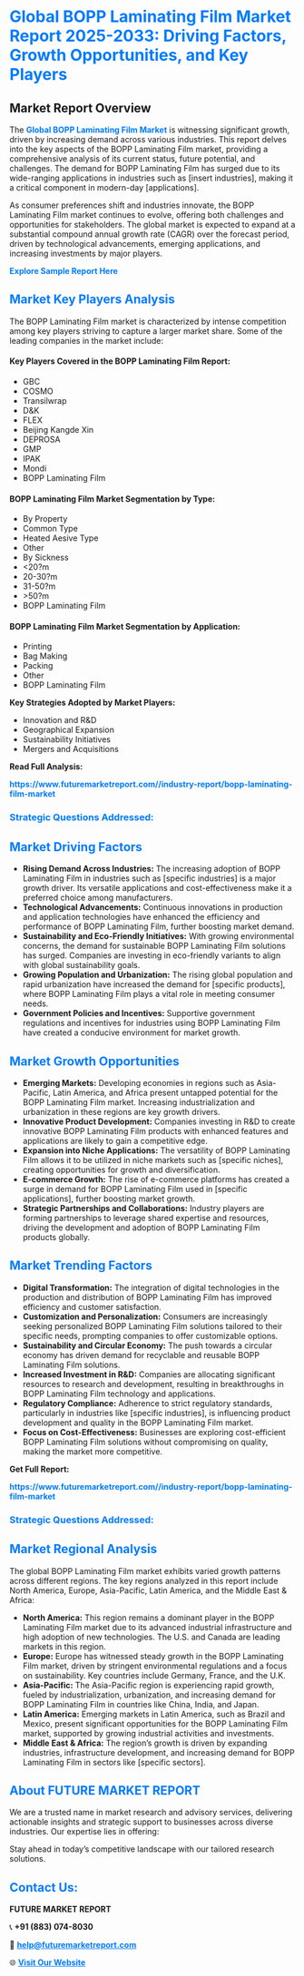 <h1 style="color: #007BFF;">Global BOPP Laminating Film Market Report 2025-2033: Driving Factors, Growth Opportunities, and Key Players</h1>

<section id="overview">
<h2>Market Report Overview</h2>
<p>The <a href="https://www.futuremarketreport.com//industry-report/bopp-laminating-film-market" style="color: #007BFF; text-decoration: none;"><strong>Global BOPP Laminating Film Market</strong></a> is witnessing significant growth, driven by increasing demand across various industries. This report delves into the key aspects of the BOPP Laminating Film market, providing a comprehensive analysis of its current status, future potential, and challenges. The demand for BOPP Laminating Film has surged due to its wide-ranging applications in industries such as [insert industries], making it a critical component in modern-day [applications].</p>
<p>As consumer preferences shift and industries innovate, the BOPP Laminating Film market continues to evolve, offering both challenges and opportunities for stakeholders. The global market is expected to expand at a substantial compound annual growth rate (CAGR) over the forecast period, driven by technological advancements, emerging applications, and increasing investments by major players.</p>
</section>

<section id="overview">
<p><a href="https://www.futuremarketreport.com//request-sample/reportId=86709" style="color: #007BFF; text-decoration: none;"><strong>Explore Sample Report Here</strong></a></p>
</section>

<section id="key-players">
<h2 style="color: #007BFF;">Market Key Players Analysis</h2>
<p>The BOPP Laminating Film market is characterized by intense competition among key players striving to capture a larger market share. Some of the leading companies in the market include:</p>
<h4>Key Players Covered in the BOPP Laminating Film Report:</h4>
<ul><li>GBC</li><li>COSMO</li><li>Transilwrap</li><li>D&amp;K</li><li>FLEX</li><li>Beijing Kangde Xin</li><li>DEPROSA</li><li>GMP</li><li>IPAK</li><li>Mondi</li><li>BOPP Laminating Film</li></ul>
<h4>BOPP Laminating Film Market Segmentation by Type:</h4>
<ul><li>By Property</li><li>Common Type</li><li>Heated Aesive Type</li><li>Other</li><li>By Sickness</li><li>&lt;20?m</li><li>20-30?m</li><li>31-50?m</li><li>&gt;50?m</li><li>BOPP Laminating Film</li></ul>

<h4>BOPP Laminating Film Market Segmentation by Application:</h4>
<ul><li>Printing</li><li>Bag Making</li><li>Packing</li><li>Other</li><li>BOPP Laminating Film</li></ul>
<p><strong>Key Strategies Adopted by Market Players:</strong></p>
<ul>
<li>Innovation and R&D</li>
<li>Geographical Expansion</li>
<li>Sustainability Initiatives</li>
<li>Mergers and Acquisitions</li>
</ul>
</section>

<section>
<p><strong>Read Full Analysis: </strong></p><a href="https://www.futuremarketreport.com//industry-report/bopp-laminating-film-market" style="color: #007BFF; text-decoration: none;"><strong>https://www.futuremarketreport.com//industry-report/bopp-laminating-film-market</strong></a>
<h3 style="color: #007BFF;">Strategic Questions Addressed:</h3>
</section>

<section id="driving-factors">
<h2 style="color: #007BFF;">Market Driving Factors</h2>
<ul>
<li><strong>Rising Demand Across Industries:</strong> The increasing adoption of BOPP Laminating Film in industries such as [specific industries] is a major growth driver. Its versatile applications and cost-effectiveness make it a preferred choice among manufacturers.</li>
<li><strong>Technological Advancements:</strong> Continuous innovations in production and application technologies have enhanced the efficiency and performance of BOPP Laminating Film, further boosting market demand.</li>
<li><strong>Sustainability and Eco-Friendly Initiatives:</strong> With growing environmental concerns, the demand for sustainable BOPP Laminating Film solutions has surged. Companies are investing in eco-friendly variants to align with global sustainability goals.</li>
<li><strong>Growing Population and Urbanization:</strong> The rising global population and rapid urbanization have increased the demand for [specific products], where BOPP Laminating Film plays a vital role in meeting consumer needs.</li>
<li><strong>Government Policies and Incentives:</strong> Supportive government regulations and incentives for industries using BOPP Laminating Film have created a conducive environment for market growth.</li>
</ul>
</section>

<section id="growth-opportunities">
<h2 style="color: #007BFF;">Market Growth Opportunities</h2>
<ul>
<li><strong>Emerging Markets:</strong> Developing economies in regions such as Asia-Pacific, Latin America, and Africa present untapped potential for the BOPP Laminating Film market. Increasing industrialization and urbanization in these regions are key growth drivers.</li>
<li><strong>Innovative Product Development:</strong> Companies investing in R&D to create innovative BOPP Laminating Film products with enhanced features and applications are likely to gain a competitive edge.</li>
<li><strong>Expansion into Niche Applications:</strong> The versatility of BOPP Laminating Film allows it to be utilized in niche markets such as [specific niches], creating opportunities for growth and diversification.</li>
<li><strong>E-commerce Growth:</strong> The rise of e-commerce platforms has created a surge in demand for BOPP Laminating Film used in [specific applications], further boosting market growth.</li>
<li><strong>Strategic Partnerships and Collaborations:</strong> Industry players are forming partnerships to leverage shared expertise and resources, driving the development and adoption of BOPP Laminating Film products globally.</li>
</ul>
</section>

<section id="trending-factors">
<h2 style="color: #007BFF;">Market Trending Factors</h2>
<ul>
<li><strong>Digital Transformation:</strong> The integration of digital technologies in the production and distribution of BOPP Laminating Film has improved efficiency and customer satisfaction.</li>
<li><strong>Customization and Personalization:</strong> Consumers are increasingly seeking personalized BOPP Laminating Film solutions tailored to their specific needs, prompting companies to offer customizable options.</li>
<li><strong>Sustainability and Circular Economy:</strong> The push towards a circular economy has driven demand for recyclable and reusable BOPP Laminating Film solutions.</li>
<li><strong>Increased Investment in R&D:</strong> Companies are allocating significant resources to research and development, resulting in breakthroughs in BOPP Laminating Film technology and applications.</li>
<li><strong>Regulatory Compliance:</strong> Adherence to strict regulatory standards, particularly in industries like [specific industries], is influencing product development and quality in the BOPP Laminating Film market.</li>
<li><strong>Focus on Cost-Effectiveness:</strong> Businesses are exploring cost-efficient BOPP Laminating Film solutions without compromising on quality, making the market more competitive.</li>
</ul>
</section>

<section>
<p><strong>Get Full Report: </strong></p><a href="https://www.futuremarketreport.com//industry-report/bopp-laminating-film-market" style="color: #007BFF; text-decoration: none;"><strong>https://www.futuremarketreport.com//industry-report/bopp-laminating-film-market</strong></a>
<h3 style="color: #007BFF;">Strategic Questions Addressed:</h3>
</section>


<section id="regional-analysis">
<h2 style="color: #007BFF;">Market Regional Analysis</h2>
<p>The global BOPP Laminating Film market exhibits varied growth patterns across different regions. The key regions analyzed in this report include North America, Europe, Asia-Pacific, Latin America, and the Middle East & Africa:</p>
<ul>
<li><strong>North America:</strong> This region remains a dominant player in the BOPP Laminating Film market due to its advanced industrial infrastructure and high adoption of new technologies. The U.S. and Canada are leading markets in this region.</li>
<li><strong>Europe:</strong> Europe has witnessed steady growth in the BOPP Laminating Film market, driven by stringent environmental regulations and a focus on sustainability. Key countries include Germany, France, and the U.K.</li>
<li><strong>Asia-Pacific:</strong> The Asia-Pacific region is experiencing rapid growth, fueled by industrialization, urbanization, and increasing demand for BOPP Laminating Film in countries like China, India, and Japan.</li>
<li><strong>Latin America:</strong> Emerging markets in Latin America, such as Brazil and Mexico, present significant opportunities for the BOPP Laminating Film market, supported by growing industrial activities and investments.</li>
<li><strong>Middle East & Africa:</strong> The region’s growth is driven by expanding industries, infrastructure development, and increasing demand for BOPP Laminating Film in sectors like [specific sectors].</li>
</ul>
</section>

<footer>
<h2 style="color: #007BFF;">About FUTURE MARKET REPORT</h2>
<p>We are a trusted name in market research and advisory services, delivering actionable insights and strategic support to businesses across diverse industries. Our expertise lies in offering:</p>

<p>Stay ahead in today’s competitive landscape with our tailored research solutions.</p>

<h2 style="color: #007BFF;">Contact Us:</h2>
<p><strong>FUTURE MARKET REPORT</strong></p>
<p>📞 <strong>+91 (883) 074-8030</strong></p>
<p>📧 <strong><a href="mailto:help@futuremarketreport.com" style="color: #007BFF;">help@futuremarketreport.com</a></strong></p>
<p>🌐 <strong><a href="https://www.futuremarketreport.com/" style="color: #007BFF;">Visit Our Website</a></strong></p>
</footer>